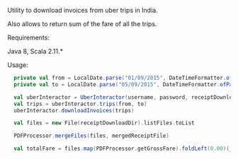 Utility to download invoices from uber trips in India.

Also allows to return sum of the fare of all the trips.

Requirements:

Java 8, Scala 2.11.*

Usage:
``` scala
  private val from = LocalDate.parse("01/09/2015", DateTimeFormatter.ofPattern("dd/MM/yyyy"))
  private val to = LocalDate.parse("05/09/2015", DateTimeFormatter.ofPattern("dd/MM/yyyy"))

  val uberInteractor = UberInteractor(username, password, receiptDownloadDir)
  val trips = uberInteractor.trips(from, to)
  uberInteractor.downloadInvoices(trips)

  val files = new File(receiptDownloadDir).listFiles.toList

  PDFProcessor.mergeFiles(files, mergedReceiptFile)

  val totalFare = files.map(PDFProcessor.getGrossFare).foldLeft(0.00)(_+_)
```
